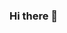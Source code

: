 ### Hi there 👋

<!--
**MUSKANJASSAL/MUSKANJASSAL** is a ✨ _special_ ✨ repository because its `README.md` (this file) appears on your GitHub profile.

Here are some ideas to get you started:

- 🔭 I’m currently working on Backend
- 🌱 I’m currently learning Django 
- 👯 I’m looking to collaborate on 
- 🤔 I’m looking for help with new opportunities
- 💬 Ask me about ...
- 📫 How to reach me at muskan124.jassal@gmail.com
- 😄 Pronouns She/Hers
- ⚡ Fun fact: ...
-->
